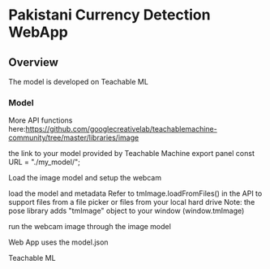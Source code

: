 # Pakistani Currency Detection WebApp

## Overview
The model is developed on Teachable ML

### Model

More API functions here:https://github.com/googlecreativelab/teachablemachine-community/tree/master/libraries/image

the link to your model provided by Teachable Machine export panel
const URL = "./my_model/";

Load the image model and setup the webcam

load the model and metadata
Refer to tmImage.loadFromFiles() in the API to support files from a file picker
or files from your local hard drive
Note: the pose library adds "tmImage" object to your window (window.tmImage)

run the webcam image through the image model

Web App uses the model.json

Teachable ML

